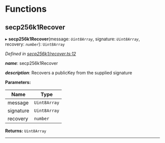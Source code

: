 

# Functions

<a id="secp256k1recover"></a>

##  secp256k1Recover

▸ **secp256k1Recover**(message: *`Uint8Array`*, signature: *`Uint8Array`*, recovery: *`number`*): `Uint8Array`

*Defined in [secp256k1/recover.ts:12](https://github.com/polkadot-js/common/blob/9d4c36d/packages/util-crypto/src/secp256k1/recover.ts#L12)*

*__name__*: secp256k1Recover

*__description__*: Recovers a publicKey from the supplied signature

**Parameters:**

| Name | Type |
| ------ | ------ |
| message | `Uint8Array` |
| signature | `Uint8Array` |
| recovery | `number` |

**Returns:** `Uint8Array`

___

